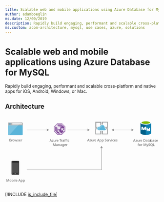 ```yaml
---
title: Scalable web and mobile applications using Azure Database for MySQL
author: adamboeglin
ms.date: 12/09/2019
description: Rapidly build engaging, performant and scalable cross-platform and native apps for iOS, Android, Windows, or Mac.
ms.custom: acom-architecture, mysql, use cases, azure, solutions
---
```

# Scalable web and mobile applications using Azure Database for MySQL

Rapidly build engaging, performant and scalable cross-platform and native apps for iOS, Android, Windows, or Mac. 


## Architecture

<svg class="architecture-diagram" aria-labelledby="scalable-web-and-mobile-applications-using-azure-database-for-mysql" height="278.39" viewbox="0 0 612 251" width="595.565" xmlns="https://www.w3.org/2000/svg"><title id="scalable-web-and-mobile-applications-using-azure-database-for-mysql">Scalable web and mobile applications using Azure Database for MySQL</title><desc>Rapidly build engaging, performant and scalable cross-platform and native apps for iOS, Android, Windows, or Mac.</desc><text fill="#5b5b5b" font-family="SegoeUI, Segoe UI" font-size="14" style="isolation: isolate" transform="translate(15.977 85.064)">B</text><text fill="#5b5b5b" font-family="SegoeUI, Segoe UI" font-size="14" letter-spacing="-0.013em" style="isolation: isolate" transform="translate(24.002 85.064)">r</text><text fill="#5b5b5b" font-family="SegoeUI, Segoe UI" font-size="14" style="isolation: isolate" transform="translate(28.685 85.064)">owser</text><path d="M11.213,57.1a2.354,2.354,0,0,0,2.347,2.347H67.552A2.354,2.354,0,0,0,69.9,57.1V20.361H11.213Z" fill="#59b4d9"></path><path d="M67.552,9.446H13.561a2.354,2.354,0,0,0-2.347,2.347v8.92H69.9v-8.92a2.354,2.354,0,0,0-2.347-2.347" fill="#a0a1a2"></path><path d="M13.561,9.446a2.354,2.354,0,0,0-2.347,2.347V57.1a2.354,2.354,0,0,0,2.347,2.347h2.582l46.244-50Z" fill="#fff" opacity="0.2" style="isolation: isolate"></path><rect fill="#fff" height="4.514" width="38.371" x="28.518" y="12.627"></rect><circle cx="19.113" cy="15.26" fill="#3999c6" r="2.633"></circle><text fill="#5b5b5b" font-family="SegoeUI, Segoe UI" font-size="14" style="isolation: isolate" transform="translate(4.339 244.366)">Mobile App</text><path d="M55.684,214.872a2.47,2.47,0,0,1-2.521,2.241h-25.5a2.41,2.41,0,0,1-2.241-2.241V164.443a2.41,2.41,0,0,1,2.241-2.241h25.5a2.47,2.47,0,0,1,2.521,2.241Z" fill="#333"></path><polygon fill="#505050" points="54.003 209.269 26.828 209.269 26.828 170.046 54.003 170.046 54.003 209.269 54.003 209.269"></polygon><path d="M48.68,165.844a.274.274,0,0,1-.268.28H32.431a.274.274,0,0,1-.28-.268s0-.008,0-.012h0c0-.28,0-.56.28-.56H48.4C48.68,165.284,48.68,165.564,48.68,165.844Z"></path><path d="M29.91,213.189a.743.743,0,0,1-.84.84h-1.4a.743.743,0,0,1-.84-.84h0a.9.9,0,0,1,.84-.84h1.4A.9.9,0,0,1,29.91,213.189Z" fill="#737373"></path><path d="M54,213.189a.9.9,0,0,1-.84.84h-1.4a.743.743,0,0,1-.84-.84h0a.9.9,0,0,1,.84-.84h1.4A1.263,1.263,0,0,1,54,213.189Z" fill="#737373"></path><path d="M43.638,213.189a1.486,1.486,0,0,1-1.681,1.681H38.875a1.615,1.615,0,0,1-1.681-1.546q0-.067,0-.135h0a1.808,1.808,0,0,1,1.681-1.681h3.077a1.615,1.615,0,0,1,1.681,1.546q0,.067,0,.135Z" fill="#737373"></path><text fill="#5b5b5b" font-family="SegoeUI, Segoe UI" font-size="14" style="isolation: isolate" transform="translate(177.077 85.398)">Azu</text><text fill="#5b5b5b" font-family="SegoeUI, Segoe UI" font-size="14" letter-spacing="-0.013em" style="isolation: isolate" transform="translate(200.36 85.398)">r</text><text fill="#5b5b5b" font-family="SegoeUI, Segoe UI" font-size="14" style="isolation: isolate" transform="translate(205.043 85.398)">e </text><text fill="#5b5b5b" font-family="SegoeUI, Segoe UI" font-size="14" letter-spacing="-0.086em" style="isolation: isolate" transform="translate(216.199 85.398)">T</text><text fill="#5b5b5b" font-family="SegoeUI, Segoe UI" font-size="14" style="isolation: isolate" transform="translate(222.317 85.398)">raffic </text><text fill="#5b5b5b" font-family="SegoeUI, Segoe UI" font-size="14" style="isolation: isolate" transform="translate(189.334 102.198)">Manager</text><text fill="#5b5b5b" font-family="SegoeUI, Segoe UI" font-size="14" style="isolation: isolate" transform="translate(326.93 84.731)">Azu</text><text fill="#5b5b5b" font-family="SegoeUI, Segoe UI" font-size="14" letter-spacing="-0.013em" style="isolation: isolate" transform="translate(350.213 84.731)">r</text><text fill="#5b5b5b" font-family="SegoeUI, Segoe UI" font-size="14" style="isolation: isolate" transform="translate(354.896 84.731)">e App Se</text><text fill="#5b5b5b" font-family="SegoeUI, Segoe UI" font-size="14" letter-spacing="0.04em" style="isolation: isolate" transform="translate(410.137 84.731)">r</text><text fill="#5b5b5b" font-family="SegoeUI, Segoe UI" font-size="14" style="isolation: isolate" transform="translate(415.565 84.731)">vices</text><line fill="none" stroke="#969696" stroke-miterlimit="10" stroke-width="1.5" x1="167.601" x2="86.336" y1="38.976" y2="38.976"></line><polygon fill="#969696" points="166.069 33.74 175.136 38.976 166.069 44.211 166.069 33.74"></polygon><polyline fill="none" points="383.744 110.066 383.744 197.976 86.336 197.976" stroke="#969696" stroke-miterlimit="10" stroke-width="1.5"></polyline><polygon fill="#969696" points="378.508 111.598 383.744 102.531 388.979 111.598 378.508 111.598"></polygon><line fill="none" stroke="#969696" stroke-miterlimit="10" stroke-width="1.5" x1="329.601" x2="248.336" y1="38.976" y2="38.976"></line><polygon fill="#969696" points="328.069 33.74 337.136 38.976 328.069 44.211 328.069 33.74"></polygon><line fill="none" stroke="#969696" stroke-miterlimit="10" stroke-width="1.5" x1="504.601" x2="430.871" y1="38.976" y2="38.976"></line><polygon fill="#969696" points="503.069 33.74 512.136 38.976 503.069 44.211 503.069 33.74"></polygon><polygon fill="#969696" points="432.403 33.74 423.336 38.976 432.403 44.211 432.403 33.74"></polygon><polygon fill="#804998" points="239.42 44.396 239.42 25.575 226.251 12.446 207.616 12.446 194.42 25.972 194.42 44.329 207.589 57.446 226.251 57.446 239.42 44.396"></polygon><path d="M225.5,14.246H208.359L196.22,26.69V43.578l12.116,12.067h17.169L237.62,43.639V26.325Zm-1.021,38.916h-.137l-10.152-10.3,2.144-2.4h-7.359v7.544l2.409-2.594,7.981,7.747h-10L198.7,42.547V27.7l2.99-3.065,7.946,7.16-4.526,4.7h14.453V22.133l-4.725,4.711-8-7.491,2.561-2.625H224.47l10.659,10.626V40.625l-5.06-4.768,3.706-3.335H223.538V42.2l3.348-3.322,5.731,6.223Z" fill="#fff" opacity="0.8" style="isolation: isolate"></path><polygon fill="#fff" opacity="0.2" points="233.027 19.201 226.251 12.446 207.616 12.446 194.42 25.972 194.42 44.33 201.173 51.055 233.027 19.201" style="isolation: isolate"></polygon><text fill="#5b5b5b" font-family="SegoeUI, Segoe UI" font-size="14" style="isolation: isolate" transform="translate(509.843 85.731)">Azu</text><text fill="#5b5b5b" font-family="SegoeUI, Segoe UI" font-size="14" letter-spacing="-0.013em" style="isolation: isolate" transform="translate(533.126 85.731)">r</text><text fill="#5b5b5b" font-family="SegoeUI, Segoe UI" font-size="14" style="isolation: isolate" transform="translate(537.809 85.731)">e Data</text><text fill="#5b5b5b" font-family="SegoeUI, Segoe UI" font-size="14" letter-spacing="-0.013em" style="isolation: isolate" transform="translate(577.772 85.731)">b</text><text fill="#5b5b5b" font-family="SegoeUI, Segoe UI" font-size="14" style="isolation: isolate" transform="translate(585.818 85.731)">ase </text><text fill="#5b5b5b" font-family="SegoeUI, Segoe UI" font-size="14" style="isolation: isolate" transform="translate(527.333 102.531)">for MySQL</text><path d="M538.649,10.169V51.162c0,4.315,9.537,7.724,21.236,7.724V10.169Z" fill="#005f87"></path><path d="M559.657,58.881H560c11.811,0,21.2-3.5,21.2-7.815V10.043l-21.535.127Z" fill="#0f80b0"></path><path d="M581.232,10.169c0,4.2-9.537,7.724-21.236,7.724s-21.347-3.525-21.347-7.724,9.537-7.724,21.236-7.724,21.347,3.545,21.347,7.724" fill="#fff"></path><path d="M576.917,9.714c0,2.841-7.6,5.11-16.921,5.11s-17.032-2.249-17.032-5.11,7.6-5.11,16.921-5.11,17.032,2.269,17.032,5.11" fill="#7fb900"></path><path d="M576.633,39.443a4.281,4.281,0,0,1-4.016,4.531l-.036,0h-9.116V40.433h8.1c.506-.041.927-1.469.927-1.469l-.927.456H566.5c-2.026,0-3.545-1.19-3.545-3.039V30.81l-1.519-.506v9.623h-4.052V32.573l-2.32,5.13c-.587,1.362-1.2,2.223-2.745,2.223a3.626,3.626,0,0,1-3.414-2.223l-2.158-5.374v7.6H542.7V28.66c0-1.307.253-2.107,1.448-2.482a5.931,5.931,0,0,1,1.722-.294,3.191,3.191,0,0,1,3.094,1.98l3.358,6.488,2.7-6.488a3.2,3.2,0,0,1,3.089-1.98,6.432,6.432,0,0,1,1.7.273,2.382,2.382,0,0,1,1.621,2.623v1.4c0,.066-.066.116,0,.116h6.078v5.065a1.519,1.519,0,0,0,1.013.506h3.545V30.3h4.558Z" fill="#fff"></path><path d="M378.9,53.446h-17v-17h3.9a26.305,26.305,0,0,1-.9-3.3v-.7h-6v24h24v-14h-4Z" fill="#a0a1a2"></path><path d="M401.9,36.446h4v17h-17v-11h-4v14h24v-24h-7.4c.5,1.5.9,2.5.4,3.8Z" fill="#a0a1a2"></path><path d="M362.9,26.446v-16h16v9.1a9.63,9.63,0,0,1,4-1.6V6.446h-24v24h6.8a8.177,8.177,0,0,1,2.2-3.9l-5.5-.1Z" fill="#a0a1a2"></path><path d="M388.9,17.546v-8.1h17v17h-7.516a12.358,12.358,0,0,1,.515,3.482v.518h10v-24h-24v10.9c.7,0,.9-.1,1.2-.1C387,17.346,387.9,17.346,388.9,17.546Z" fill="#a0a1a2"></path><path d="M400.768,36.393a3.938,3.938,0,0,0-3.929-3.947h-.09l-.359-.421a10.476,10.476,0,0,0-20.155-5.661,8.321,8.321,0,0,0-2.347-.427,7.254,7.254,0,0,0,0,14.507h23.253a4.056,4.056,0,0,0,3.627-4.053" fill="#59b4d9"></path><path d="M378.1,40.446a6.8,6.8,0,0,1,3.3-11.4,5.525,5.525,0,0,1,2.2-.1,9.919,9.919,0,0,1,5.5-8,9.427,9.427,0,0,0-3-.5,9.787,9.787,0,0,0-9.3,6.8,7.8,7.8,0,0,0-2.2-.4,6.8,6.8,0,0,0,0,13.6h3.5Z" fill="#fff" opacity="0.2" style="isolation: isolate"></path></svg>

[!INCLUDE [js_include_file](../../_js/index.md)]
